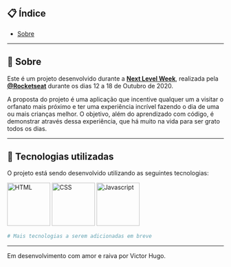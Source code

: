 ## 📋 Índice

- [Sobre](#-Sobre)

---

## 📖 Sobre 

Este é um projeto desenvolvido durante a **[Next Level Week](https://nextlevelweek.com/)**, realizada pela **[@Rocketseat](https://github.com/Rocketseat)** durante os dias 12 a 18 de Outubro de 2020.

A proposta do projeto é uma aplicação que incentive qualquer um a visitar o orfanato mais próximo e ter uma experiência incrível fazendo o dia de uma ou mais crianças melhor. O objetivo, além do aprendizado com código, é demonstrar através dessa experiência, que há muito na vida para ser grato todos os dias.

---

## 🚀 Tecnologias utilizadas

O projeto está sendo desenvolvido utilizando as seguintes tecnologias:

<span>
  <img src="https://ik.imagekit.io/xksv/html5_RcOQBX1jU9.png" width="100" alt="HTML">
</span> 

<span>
  <img src="https://ik.imagekit.io/xksv/css3_4gA2wiFNCA8.png" width="100" alt ="CSS">
</span>

<span>
  <img src="https://ik.imagekit.io/xksv/javascript_rSYR4yAOvgB.png" width="100" alt ="Javascript">
</span>

```bash
# Mais tecnologias a serem adicionadas em breve
```

---

Em desenvolvimento com amor e raiva por Victor Hugo.